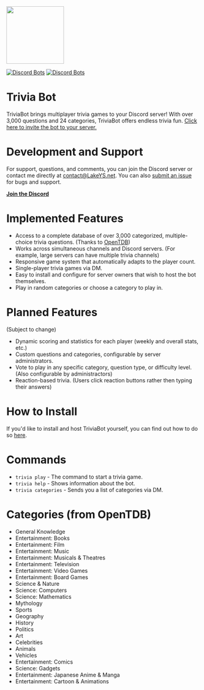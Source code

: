 <img src=http://lakeys.net/triviabot/profile_t.png width=150 height=150>

[![Discord Bots](https://discordbots.org/api/widget/status/337654994461261825.png?noavatar=true)](https://discordbots.org/bot/337654994461261825)
[![Discord Bots](https://discordbots.org/api/widget/servers/337654994461261825.png?noavatar=true)](https://discordbots.org/bot/337654994461261825)

# Trivia Bot
TriviaBot brings multiplayer trivia games to your Discord server! With over 3,000 questions and 24 categories, TriviaBot offers endless trivia fun.
[Click here to invite the bot to your server.](https://discordapp.com/oauth2/authorize?client_id=337654994461261825&scope=bot)

# Development and Support
For support, questions, and comments, you can join the Discord server or contact me directly at contact@LakeYS.net. You can also [submit an issue](https://github.com/LakeYS/Discord-Trivia-Bot/issues/new) for bugs and support.

**[Join the Discord](https://discord.gg/s3vCQba)**

# Implemented Features
- Access to a complete database of over 3,000 categorized, multiple-choice trivia questions. (Thanks to [OpenTDB](https://opentdb.com))
- Works across simultaneous channels and Discord servers. (For example, large servers can have multiple trivia channels)
- Responsive game system that automatically adapts to the player count.
- Single-player trivia games via DM.
- Easy to install and configure for server owners that wish to host the bot themselves.
- Play in random categories or choose a category to play in.

# Planned Features
(Subject to change)
- Dynamic scoring and statistics for each player (weekly and overall stats, etc.)
- Custom questions and categories, configurable by server administrators.
- Vote to play in any specific category, question type, or difficulty level. (Also configurable by administractors)
- Reaction-based trivia. (Users click reaction buttons rather then typing their answers)

# How to Install
If you'd like to install and host TriviaBot yourself, you can find out how to do so [here](http://lakeys.net/triviabot/install.html).

# Commands
- `trivia play` - The command to start a trivia game.
- `trivia help` - Shows information about the bot.
- `trivia categories` - Sends you a list of categories via DM.

# Categories (from OpenTDB)
- General Knowledge
- Entertainment: Books
- Entertainment: Film
- Entertainment: Music
- Entertainment: Musicals & Theatres
- Entertainment: Television
- Entertainment: Video Games
- Entertainment: Board Games
- Science & Nature
- Science: Computers
- Science: Mathematics
- Mythology
- Sports
- Geography
- History
- Politics
- Art
- Celebrities
- Animals
- Vehicles
- Entertainment: Comics
- Science: Gadgets
- Entertainment: Japanese Anime & Manga
- Entertainment: Cartoon & Animations

